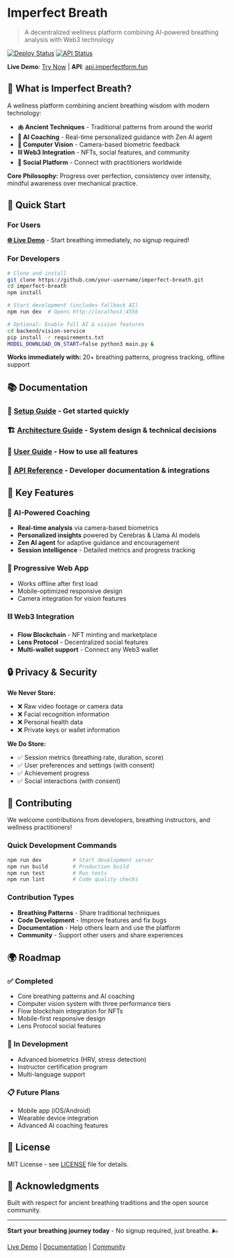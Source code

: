 # Imperfect Breath

> A decentralized wellness platform combining AI-powered breathing analysis with Web3 technology

[![Deploy Status](https://github.com/your-username/imperfect-breath/workflows/Deploy%20Imperfect%20Breath/badge.svg)](https://github.com/your-username/imperfect-breath/actions)
[![API Status](https://img.shields.io/website?url=https%3A//api.imperfectform.fun/health&label=API)](https://api.imperfectform.fun/health)

**Live Demo**: [Try Now](https://imperfectbreath.netlify.app) | **API**: [api.imperfectform.fun](https://api.imperfectform.fun)

## 🎯 What is Imperfect Breath?

A wellness platform combining ancient breathing wisdom with modern technology:

- **🫁 Ancient Techniques** - Traditional patterns from around the world
- **🤖 AI Coaching** - Real-time personalized guidance with Zen AI agent
- **📱 Computer Vision** - Camera-based biometric feedback
- **⛓️ Web3 Integration** - NFTs, social features, and community
- **👥 Social Platform** - Connect with practitioners worldwide

**Core Philosophy:** Progress over perfection, consistency over intensity, mindful awareness over mechanical practice.

## 🚀 Quick Start

### For Users
**[🌐 Live Demo](https://imperfectbreath.netlify.app)** - Start breathing immediately, no signup required!

### For Developers

```bash
# Clone and install
git clone https://github.com/your-username/imperfect-breath.git
cd imperfect-breath
npm install

# Start development (includes fallback AI)
npm run dev  # Opens http://localhost:4556

# Optional: Enable full AI & vision features
cd backend/vision-service
pip install -r requirements.txt
MODEL_DOWNLOAD_ON_START=false python3 main.py &
```

**Works immediately with:** 20+ breathing patterns, progress tracking, offline support

## 📚 Documentation

### 🚀 **[Setup Guide](docs/SETUP.md)** - Get started quickly
### 🏗️ **[Architecture Guide](docs/ARCHITECTURE.md)** - System design & technical decisions
### 👤 **[User Guide](docs/USER_GUIDE.md)** - How to use all features
### 🔧 **[API Reference](docs/API.md)** - Developer documentation & integrations

## 🌟 Key Features

### 🤖 AI-Powered Coaching
- **Real-time analysis** via camera-based biometrics
- **Personalized insights** powered by Cerebras & Llama AI models
- **Zen AI agent** for adaptive guidance and encouragement
- **Session intelligence** - Detailed metrics and progress tracking

### 📱 Progressive Web App
- Works offline after first load
- Mobile-optimized responsive design
- Camera integration for vision features

### ⛓️ Web3 Integration
- **Flow Blockchain** - NFT minting and marketplace
- **Lens Protocol** - Decentralized social features
- **Multi-wallet support** - Connect any Web3 wallet

## 🔒 Privacy & Security

**We Never Store:**
- ❌ Raw video footage or camera data
- ❌ Facial recognition information
- ❌ Personal health data
- ❌ Private keys or wallet information

**We Do Store:**
- ✅ Session metrics (breathing rate, duration, score)
- ✅ User preferences and settings (with consent)
- ✅ Achievement progress
- ✅ Social interactions (with consent)

## 🤝 Contributing

We welcome contributions from developers, breathing instructors, and wellness practitioners!

### Quick Development Commands
```bash
npm run dev          # Start development server
npm run build        # Production build
npm run test         # Run tests
npm run lint         # Code quality checks
```

### Contribution Types
- **Breathing Patterns** - Share traditional techniques
- **Code Development** - Improve features and fix bugs
- **Documentation** - Help others learn and use the platform
- **Community** - Support other users and share experiences

## 🌍 Roadmap

### ✅ Completed
- Core breathing patterns and AI coaching
- Computer vision system with three performance tiers
- Flow blockchain integration for NFTs
- Mobile-first responsive design
- Lens Protocol social features

### 🔄 In Development
- Advanced biometrics (HRV, stress detection)
- Instructor certification program
- Multi-language support

### 📋 Future Plans
- Mobile app (iOS/Android)
- Wearable device integration
- Advanced AI coaching features

## 📄 License

MIT License - see [LICENSE](LICENSE) file for details.

## 🙏 Acknowledgments

Built with respect for ancient breathing traditions and the open source community.

---

**Start your breathing journey today** - No signup required, just breathe. 🌬️

[Live Demo](https://imperfectbreath.netlify.app) | [Documentation](docs/) | [Community](https://lens.xyz/u/imperfectbreath)
